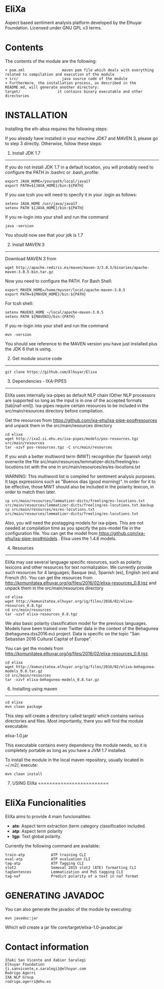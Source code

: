 
EliXa
=======

Aspect based sentiment analysis platform developed by the Elhuyar Foundation. Licensed under GNU GPL v3 terms.


Contents
========

The contents of the module are the following:

    + pom.xml                 maven pom file which deals with everything related to compilation and execution of the module
    + src/                    java source code of the module
    + Furthermore, the installation process, as described in the README.md, will generate another directory:
    target/                 it contains binary executable and other directories


INSTALLATION
============

Installing the elh-absa requires the following steps:

If you already have installed in your machine JDK7 and MAVEN 3, please go to step 3
directly. Otherwise, follow these steps:

1. Install JDK 1.7
-------------------

If you do not install JDK 1.7 in a default location, you will probably need to configure the PATH in .bashrc or .bash_profile:

````shell
export JAVA_HOME=/yourpath/local/java17
export PATH=${JAVA_HOME}/bin:${PATH}
````

If you use tcsh you will need to specify it in your .login as follows:

````shell
setenv JAVA_HOME /usr/java/java17
setenv PATH ${JAVA_HOME}/bin:${PATH}
````

If you re-login into your shell and run the command

````shell
java -version
````

You should now see that your jdk is 1.7

2. Install MAVEN 3
------------------

Download MAVEN 3 from

````shell
wget http://apache.rediris.es/maven/maven-3/3.0.5/binaries/apache-maven-3.0.5-bin.tar.gz
````

Now you need to configure the PATH. For Bash Shell:

````shell
export MAVEN_HOME=/home/myuser/local/apache-maven-3.0.5
export PATH=${MAVEN_HOME}/bin:${PATH}
````

For tcsh shell:

````shell
setenv MAVEN3_HOME ~/local/apache-maven-3.0.5
setenv PATH ${MAVEN3}/bin:{PATH}
````

If you re-login into your shell and run the command

````shell
mvn -version
````

You should see reference to the MAVEN version you have just installed plus the JDK 6 that is using.

2. Get module source code
--------------------------

````shell
git clone https://github.com/Elhuyar/Elixa
````

3. Dependencies - IXA-PIPES
---------------------------

EliXa uses internally ixa-pipes as default NLP chain (Other NLP processors are supported so long as the input is in one of the accepted formats [tab|naf-xml]). Ixa-pipes require certain resources to be included in the src/main/resources directory before compilation.

Get the resources from https://github.com/ixa-ehu/ixa-pipe-pos#resources and unpack them in the src/main/resources directory

````shell
cd elixa
wget http://ixa2.si.ehu.es/ixa-pipes/models/pos-resources.tgz
src/main/resources
tar -xzvf pos-resources.tgz -C src/main/resources
````

If you wish a better multiword term (MWT) recognition (for Spanish only) overwrite the file src/main/resources/lemmatizer-dicts/freeling/es-locutions.txt with the one in src/main/resources/es/es-locutions.txt

WARNING: This multiword list is compiled for sentiment analysis purposes. It tags expressions such as "Buenos días (good morning)". In order for it to be effective, those MWT should also be included in the polarity lexicon, in order to match then later. 

````shell
cp src/main/resources/lemmatizer-dicts/freeling/es-locutions.txt src/main/resources/lemmatizer-dicts/freeling/es-locutions.txt.backup
cp src/main/resources/es/es-locutions.txt src/main/resources/lemmatizer-dicts/freeling/es-locutions.txt
````

Also, you will need the postagging models for ixa-pipes. This are not needed at compilation time as you specify the pos-model file in the configuration file. You can get the model from https://github.com/ixa-ehu/ixa-pipe-pos#models . Elixa uses the 1.4.6 models.

4. Resources
---------------------------

EliXa may use several language specific resources, such as polarity lexicons and other resources for text normalization. We currently provide such resources for 4 languages; Basque (eu), Spanish (es), English (en) and French (fr). 
You can get the resources from http://komunitatea.elhuyar.org/ig/files/2016/02/elixa-resources_0.8.tgz and unpack them in the src/main/resources directory

````shell
cd elixa
wget http://komunitatea.elhuyar.org/ig/files/2016/02/elixa-resources_0.8.tgz
cd src/main/resources
tar -xzvf elixa-resources_0.8.tgz
````

We also basic polarity classification model for the previous languages. Models have been trained over Twitter data in the context of the Behagunea (behagunea.dss2016.eu) project. Data is specific on the topic "San Sebastian 2016 Cultural Capital of Europe". 

You can get the models from http://komunitatea.elhuyar.org/ig/files/2016/02/elixa-resources_0.8.tgz.


````shell
cd elixa
wget http://komunitatea.elhuyar.org/ig/files/2016/02/elixa-behagunea-models_0.8.tar.gz
cd src/main/resources
tar -xzvf elixa-behagunea-models_0.8.tar.gz
````



6. Installing using maven
---------------------------

````shell
cd elixa
mvn clean package
````

This step will create a directory called target/ which contains various directories and files.
Most importantly, there you will find the module executable:

elixa-1.0.jar

This executable contains every dependency the module needs, so it is completely portable as long
as you have a JVM 1.7 installed.

To install the module in the local maven repository, usually located in ~/.m2/, execute:

````shell
mvn clean install
````

7. USING EliXa
=========================


EliXa Funcionalities
==========================
EliXa aims to provide 4 main funcionalities:

   - **ate**: Aspect term extraction (term category classification included.
   - **atp**: Aspect term polarity
   - **tgp**: Text global polarity.

Currently the following command are available:

    train-atp            ATP training CLI
    eval-atp             ATP evaluation CLI
    tag-atp              ATP Tagging CLI
    slot2                Semeval 2015 slot2 (ATE) formatting CLI
    tagSentences         Lemmatization and PoS tagging CLI
    tag-naf              Predict polarity of a text in naf format 



GENERATING JAVADOC
==================

You can also generate the javadoc of the module by executing:

````shell
mvn javadoc:jar
````

Which will create a jar file core/target/elixa-1.0-javadoc.jar


Contact information
===================

````shell
Iñaki San Vicente and Xabier Saralegi
Elhuyar Foundation
{i.sanvicente,x.saralegi}@elhuyar.com
Rodrigo Agerri
IXA NLP Group
rodrigo.agerri@ehu.es
````
